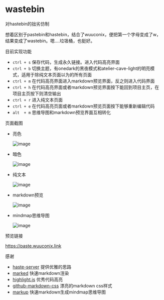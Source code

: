 # wastebin

对hastebin的拙劣仿制

想着区别于pastebin和hastebin，结合了wuuconix，便把第一个字母变成了w，结果变成了wastebin。嗯....垃圾桶，也挺好。

目前实现功能

+ `ctrl + s` 保存代码，生成永久链接。进入代码高亮界面
+ `ctrl + b` 切换主题，有onedark的黑夜模式和atelier-cave-light的明亮模式，适用于除纯文本页面以为的所有页面
+ `ctrl + m` 在代码高亮界面进入markdown预览界面，反之则进入代码界面
+ `ctrl + h` 在代码高亮界面或者markdown预览界面按下能回到项目主页，在项目主页按下则清空输出
+ `ctrl + r` 进入纯文本页面
+ `ctrl + e` 在代码高亮页面或者markdown预览页面按下能够重新编辑代码
+ `alt  + m` 思维导图和markdown预览界面互相转化

页面截图

+ 亮色 

    ![image](https://tvax1.sinaimg.cn/large/007YVyKcly1h2v3t49mb1j30jm0lmtjj.jpg)
+ 暗色

    ![image](https://tva3.sinaimg.cn/large/007YVyKcly1h2v3ty4asgj30it0lkwp1.jpg)
+ 纯文本

    ![image](https://tvax3.sinaimg.cn/large/007YVyKcly1h2v3uf2x29j30hy0h9420.jpg)

+ markdown预览

    ![image](https://tva3.sinaimg.cn/large/007YVyKcly1h2v71wdr37j30j50gcjut.jpg)

+ mindmap思维导图

    ![image](https://tvax2.sinaimg.cn/large/007YVyKcly1h35d1zgu9tj31hc0o44gb.jpg)

预览链接

https://paste.wuuconix.link

感谢

+ [haste-server](https://github.com/toptal/haste-server) 提供优雅的思路
+ [marked](https://github.com/markedjs/marked) 快速markdown渲染
+ [highlight.js](https://github.com/highlightjs/highlight.js) 优秀代码高亮
+ [github-markdown-css](https://github.com/sindresorhus/github-markdown-css) 漂亮的markdown css样式
+ [markup](https://github.com/gera2ld/markmap) 快速markdown生成mindmap思维导图